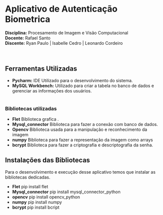 # Aplicativo de Autenticação Biometrica

**Disciplina:** Procesamento de Imagem e Visão Computacional <br/>
**Docente:** Rafael Santo <br/>
**Discente:** Ryan Paulo | Isabelle Cedro | Leonardo Cordeiro  <br/><br/><br/>


## Ferramentas Utilizadas
- **Pycharm:** IDE Utilizado para o desenvolvimento do sistema.<br/>
- **MySQL Workbench:** Utilizado para criar a tabela no banco de dados e gerenciar as informações dos usuários.<br/><br/>


### Bibliotecas utilizadas
- **Flet** Biblioteca grafica .<br/>
- **Mysql_connector** Biblioteca para fazer a conexão com banco de dados.<br/>
- **Opencv** Biblioteca usada para a manipulação e reconhecimento da imagem<br/>
- **numpy** Biblioteca para fazer a representação da imagem como arrays<br/>
- **bcrypt** Biblioteca para fazer a criptografia e descriptografia da senha. <br/>


## Instalações das Bibliotecas
Para o desenvolvimento e execução desse aplicativo temos que instalar as bibliotecas dedicadas.<br/>
- **Flet** pip install flet
- **Mysql_connector** pip install mysql_connector_python
- **opencv** pip install opencv_python
- **numpy** pip install numpy
- **bcrypt** pip install bcript